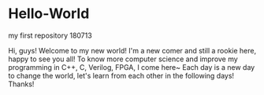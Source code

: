 # Hello-World
my first repository 180713

Hi, guys!
Welcome to my new world!
I'm a new comer and still a rookie here, happy to see you all!
To know more computer science and improve my programming in C++, C, Verilog, FPGA, I come here~ 
Each day is a new day to change the world, let's learn from each other in the following days! Thanks!
